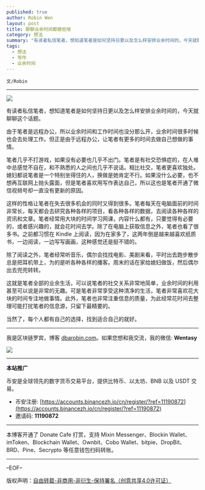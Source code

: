 ```yaml
---
published: true
author: Robin Wen
layout: post
title: 聊聊业余时间都做些啥
category: 想法
summary: "有读者私信笔者，想知道笔者是如何坚持日更以及怎么样安排业余时间的，今天就聊聊这个话题。由于笔者是远程办公，所以业余时间和工作时间也没分那么开，业余时间很多时候也会去处理工作。但正是由于远程办公，让笔者有更多的时间去做自己想做的事情。当然了，每个人都有自己的选择，找到适合自己的就好。"
tags:
  - 想法
  - 写作
  - 业余时间
---
```


`文/Robin`

***

![](https://cdn.dbarobin.com/avnqrcr.png)

有读者私信笔者，想知道笔者是如何坚持日更以及怎么样安排业余时间的，今天就聊聊这个话题。

由于笔者是远程办公，所以业余时间和工作时间也没分那么开，业余时间很多时候也会去处理工作。但正是由于远程办公，让笔者有更多的时间去做自己想做的事情。

笔者几乎不打游戏，如果没有必要也几乎不出门。笔者是有社交恐惧症的，在人堆中总感觉不自在，和不熟悉的人之间也几乎不说话。相比社交，笔者更喜欢独处。媳妇都说笔者是一个特别坐得住的人，换做是她肯定不行。如果没什么必要，也不想再互联网上抛头露面，但是笔者喜欢用写作表达自己，所以这也是笔者开通了微信视频号却一直没有更新的原因。

这样的性格让笔者在失去很多机会的同时又得到很多。笔者每天在电脑面前的时间非常长，每天都会去研究各种各样的项目，看各种各样的数据，去阅读各种各样的资讯和文章。笔者经常用大块的时间学习网课，内容什么都有，只要觉得有必要的，或者感兴趣的，就会花时间去学。除了在电脑上获取信息之外，笔者也看了很多书。之前都习惯在 Kindle 上阅读，因为在家多了，这两年倒是越来越喜欢纸质书，一边阅读，一边写写画画，这种感觉还是挺不错的。

除了阅读之外，笔者经常听音乐，偶尔会找找电影、美剧来看，平时出去跑步散步总是把耳机带上，为的是听各种各样的播客。周末的话在家给媳妇做饭，然后偶尔出去兜兜转转。

这就是笔者全部的业余生活，可以说笔者的社交关系非常地简单，业余时间的利用甚至可以说是非常的无趣。可是笔者非常享受这种清净的生活，笔者非常喜欢花大块的时间专注地做事情。此外，笔者也非常注重信息的质量，为此经常花时间去整理可能打扰笔者的信息源，只留下最精要的。

当然了，每个人都有自己的选择，找到适合自己的就好。

***

我是区块链罗宾，博客 [dbarobin.com](https://dbarobin.com/)。如果您想和我交流，我的微信: **Wentasy**

![](https://cdn.dbarobin.com/v4yywe2.png)

***

**本站推广**

币安是全球领先的数字货币交易平台，提供比特币、以太坊、BNB 以及 USDT 交易。

* 币安注册: [https://accounts.binancezh.io/cn/register/?ref=11190872](https://accounts.binancezh.io/cn/register/?ref=11190872)
* 邀请码: **11190872**

***

本博客开通了 Donate Cafe 打赏，支持 Mixin Messenger、Blockin Wallet、imToken、Blockchain Wallet、Ownbit、Cobo Wallet、bitpie、DropBit、BRD、Pine、Secrypto 等任意钱包扫码转账。

<center>
    <div class="--donate-button"
         data-button-id="f8b9df0d-af9a-460d-8258-d3f435445075"
    ></div>
</center>

***

–EOF–

版权声明：[自由转载-非商用-非衍生-保持署名（创意共享4.0许可证）](http://creativecommons.org/licenses/by-nc-nd/4.0/deed.zh)
